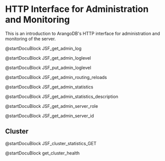HTTP Interface for Administration and Monitoring
================================================

This is an introduction to ArangoDB's HTTP interface for administration and
monitoring of the server.

<!-- lib/Admin/RestAdminLogHandler.cpp -->

@startDocuBlock JSF_get_admin_log

@startDocuBlock JSF_get_admin_loglevel

@startDocuBlock JSF_put_admin_loglevel


<!-- js/actions/api-system.js -->

@startDocuBlock JSF_get_admin_routing_reloads


<!-- js/actions/api-system.js -->

@startDocuBlock JSF_get_admin_statistics


<!-- js/actions/api-system.js -->

@startDocuBlock JSF_get_admin_statistics_description


<!-- js/actions/api-system.js -->

@startDocuBlock JSF_get_admin_server_role

<!-- js/actions/api-system.js -->

@startDocuBlock JSF_get_admin_server_id

## Cluster

<!-- js/actions/api-cluster.js -->

@startDocuBlock JSF_cluster_statistics_GET

@startDocuBlock get_cluster_health
